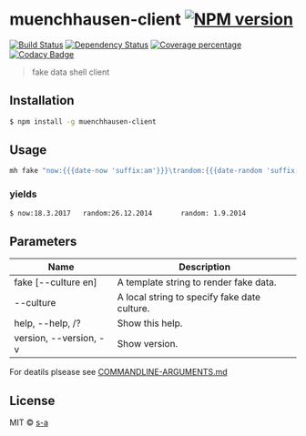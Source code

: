 # muenchhausen-client [![NPM version][npm-image]][npm-url] 
[![Build Status][travis-image]][travis-url] 
[![Dependency Status][daviddm-image]][daviddm-url] 
[![Coverage percentage][coveralls-image]][coveralls-url] [![Codacy Badge](https://api.codacy.com/project/badge/Grade/e795c94f6f1e4e9fa5e4d6e080b198b5)](https://www.codacy.com/app/stephanahlf/muenchhausen-client?utm_source=github.com&amp;utm_medium=referral&amp;utm_content=s-a/muenchhausen-client&amp;utm_campaign=Badge_Grade)

> fake data shell client

## Installation

```sh
$ npm install -g muenchhausen-client
```

## Usage

```sh
mh fake "now:{{{date-now 'suffix:am'}}}\trandom:{{{date-random 'suffix:format,min:20200901'}}}\trandom: {{{date-random}}}" --culture de;
```

### yields

```sh
$ now:18.3.2017   random:26.12.2014       random: 1.9.2014
```

## Parameters
|Name|Description|
|----|-----------|
|fake <template-string> [--culture en]|A template string to render fake data.|
|--culture|A local string to specify fake date culture.|
|help, --help, /? |Show this help.|
|version, --version, -v|Show version.|

For deatils plsease see [COMMANDLINE-ARGUMENTS.md](COMMANDLINE-ARGUMENTS.md)
 
## License

MIT © [s-a](https://github.com/s-a)


[npm-image]: https://badge.fury.io/js/muenchhausen-client.svg
[npm-url]: https://npmjs.org/package/muenchhausen-client
[travis-image]: https://travis-ci.org/s-a/muenchhausen-client.svg?branch=master
[travis-url]: https://travis-ci.org/s-a/muenchhausen-client
[daviddm-image]: https://david-dm.org/s-a/muenchhausen-client.svg?theme=shields.io
[daviddm-url]: https://david-dm.org/s-a/muenchhausen-client
[coveralls-image]: https://coveralls.io/repos/s-a/muenchhausen-client/badge.svg
[coveralls-url]: https://coveralls.io/r/s-a/muenchhausen-client
